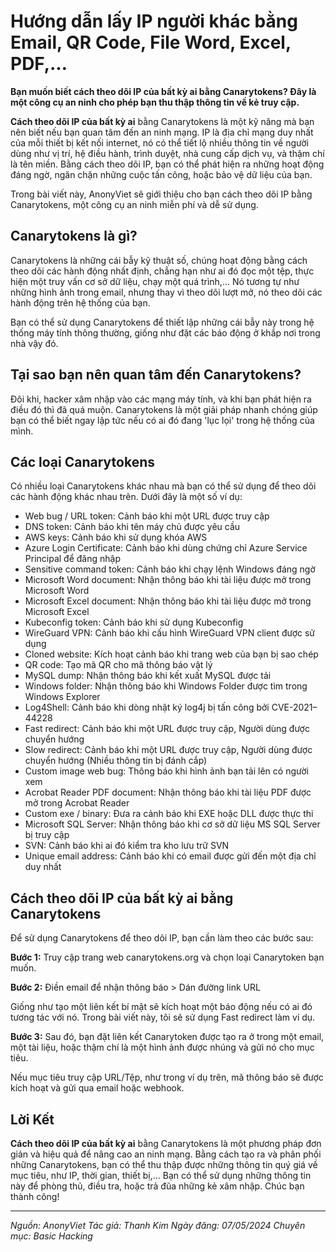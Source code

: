 # Hướng dẫn lấy IP người khác bằng Email, QR Code, File Word, Excel, PDF,…

**Bạn muốn biết cách theo dõi IP của bất kỳ ai bằng Canarytokens? Đây là một công cụ an ninh cho phép bạn thu thập thông tin về kẻ truy cập.**

**Cách theo dõi IP của bất kỳ ai** bằng Canarytokens là một kỹ năng mà bạn nên biết nếu bạn quan tâm đến an ninh mạng. IP là địa chỉ mạng duy nhất của mỗi thiết bị kết nối internet, nó có thể tiết lộ nhiều thông tin về người dùng như vị trí, hệ điều hành, trình duyệt, nhà cung cấp dịch vụ, và thậm chí là tên miền. Bằng cách theo dõi IP, bạn có thể phát hiện ra những hoạt động đáng ngờ, ngăn chặn những cuộc tấn công, hoặc bảo vệ dữ liệu của bạn.

Trong bài viết này, AnonyViet sẽ giới thiệu cho bạn cách theo dõi IP bằng Canarytokens, một công cụ an ninh miễn phí và dễ sử dụng.

## **Canarytokens là gì?**

Canarytokens là những cái bẫy kỹ thuật số, chúng hoạt động bằng cách theo dõi các hành động nhất định, chẳng hạn như ai đó đọc một tệp, thực hiện một truy vấn cơ sở dữ liệu, chạy một quá trình,… Nó tương tự như những hình ảnh trong email, nhưng thay vì theo dõi lượt mở, nó theo dõi các hành động trên hệ thống của bạn.

Bạn có thể sử dụng Canarytokens để thiết lập những cái bẫy này trong hệ thống máy tính thông thường, giống như đặt các báo động ở khắp nơi trong nhà vậy đó.

## **Tại sao bạn nên quan tâm đến Canarytokens?**

Đôi khi, hacker xâm nhập vào các mạng máy tính, và khi bạn phát hiện ra điều đó thì đã quá muộn. Canarytokens là một giải pháp nhanh chóng giúp bạn có thể biết ngay lập tức nếu có ai đó đang 'lục lọi' trong hệ thống của mình.

## **Các loại Canarytokens**

Có nhiều loại Canarytokens khác nhau mà bạn có thể sử dụng để theo dõi các hành động khác nhau trên. Dưới đây là một số ví dụ:

- Web bug / URL token: Cảnh báo khi một URL được truy cập
- DNS token: Cảnh báo khi tên máy chủ được yêu cầu
- AWS keys: Cảnh báo khi sử dụng khóa AWS
- Azure Login Certificate: Cảnh báo khi dùng chứng chỉ Azure Service Principal để đăng nhập
- Sensitive command token: Cảnh báo khi chạy lệnh Windows đáng ngờ
- Microsoft Word document: Nhận thông báo khi tài liệu được mở trong Microsoft Word
- Microsoft Excel document: Nhận thông báo khi tài liệu được mở trong Microsoft Excel
- Kubeconfig token: Cảnh báo khi sử dụng Kubeconfig
- WireGuard VPN: Cảnh báo khi cấu hình WireGuard VPN client được sử dụng
- Cloned website: Kích hoạt cảnh báo khi trang web của bạn bị sao chép
- QR code: Tạo mã QR cho mã thông báo vật lý
- MySQL dump: Nhận thông báo khi kết xuất MySQL được tải
- Windows folder: Nhận thông báo khi Windows Folder được tìm trong Windows Explorer
- Log4Shell: Cảnh báo khi dòng nhật ký log4j bị tấn công bởi CVE-2021–44228
- Fast redirect: Cảnh báo khi một URL được truy cập, Người dùng được chuyển hướng
- Slow redirect: Cảnh báo khi một URL được truy cập, Người dùng được chuyển hướng (Nhiều thông tin bị đánh cắp)
- Custom image web bug: Thông báo khi hình ảnh bạn tải lên có người xem
- Acrobat Reader PDF document: Nhận thông báo khi tài liệu PDF được mở trong Acrobat Reader
- Custom exe / binary: Đưa ra cảnh báo khi EXE hoặc DLL được thực thi
- Microsoft SQL Server: Nhận thông báo khi cơ sở dữ liệu MS SQL Server bị truy cập
- SVN: Cảnh báo khi ai đó kiểm tra kho lưu trữ SVN
- Unique email address: Cảnh báo khi có email được gửi đến một địa chỉ duy nhất

## **Cách theo dõi IP của bất kỳ ai bằng Canarytokens**

Để sử dụng Canarytokens để theo dõi IP, bạn cần làm theo các bước sau:

**Bước 1:** Truy cập trang web canarytokens.org và chọn loại Canarytoken bạn muốn.

**Bước 2:** Điền email để nhận thông báo > Dán đường link URL

Giống như tạo một liên kết bí mật sẽ kích hoạt một báo động nếu có ai đó tương tác với nó. Trong bài viết này, tôi sẽ sử dụng Fast redirect làm ví dụ.

**Bước 3:** Sau đó, bạn đặt liên kết Canarytoken được tạo ra ở trong một email, một tài liệu, hoặc thậm chí là một hình ảnh được nhúng và gửi nó cho mục tiêu.

Nếu mục tiêu truy cập URL/Tệp, như trong ví dụ trên, mã thông báo sẽ được kích hoạt và gửi qua email hoặc webhook.

## **Lời Kết**

**Cách theo dõi IP của bất kỳ ai** bằng Canarytokens là một phương pháp đơn giản và hiệu quả để nâng cao an ninh mạng. Bằng cách tạo ra và phân phối những Canarytokens, bạn có thể thu thập được những thông tin quý giá về mục tiêu, như IP, thời gian, thiết bị,… Bạn có thể sử dụng những thông tin này để phòng thủ, điều tra, hoặc trả đũa những kẻ xâm nhập. Chúc bạn thành công!

---

*Nguồn: AnonyViet*
*Tác giả: Thanh Kim*
*Ngày đăng: 07/05/2024*
*Chuyên mục: Basic Hacking*